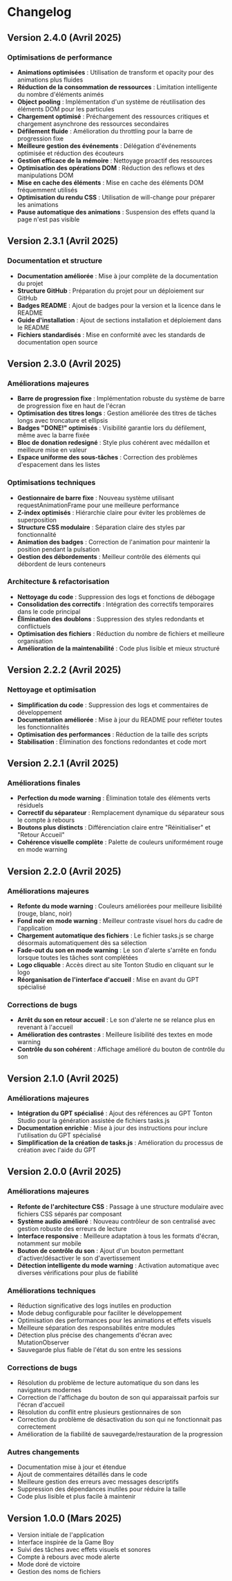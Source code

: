 # Changelog

## Version 2.4.0 (Avril 2025)

### Optimisations de performance
- **Animations optimisées** : Utilisation de transform et opacity pour des animations plus fluides
- **Réduction de la consommation de ressources** : Limitation intelligente du nombre d'éléments animés
- **Object pooling** : Implémentation d'un système de réutilisation des éléments DOM pour les particules
- **Chargement optimisé** : Préchargement des ressources critiques et chargement asynchrone des ressources secondaires
- **Défilement fluide** : Amélioration du throttling pour la barre de progression fixe
- **Meilleure gestion des événements** : Délégation d'événements optimisée et réduction des écouteurs
- **Gestion efficace de la mémoire** : Nettoyage proactif des ressources
- **Optimisation des opérations DOM** : Réduction des reflows et des manipulations DOM
- **Mise en cache des éléments** : Mise en cache des éléments DOM fréquemment utilisés
- **Optimisation du rendu CSS** : Utilisation de will-change pour préparer les animations
- **Pause automatique des animations** : Suspension des effets quand la page n'est pas visible

## Version 2.3.1 (Avril 2025)

### Documentation et structure
- **Documentation améliorée** : Mise à jour complète de la documentation du projet
- **Structure GitHub** : Préparation du projet pour un déploiement sur GitHub
- **Badges README** : Ajout de badges pour la version et la licence dans le README
- **Guide d'installation** : Ajout de sections installation et déploiement dans le README
- **Fichiers standardisés** : Mise en conformité avec les standards de documentation open source

## Version 2.3.0 (Avril 2025)

### Améliorations majeures
- **Barre de progression fixe** : Implémentation robuste du système de barre de progression fixe en haut de l'écran
- **Optimisation des titres longs** : Gestion améliorée des titres de tâches longs avec troncature et ellipsis
- **Badges "DONE!" optimisés** : Visibilité garantie lors du défilement, même avec la barre fixée
- **Bloc de donation redesigné** : Style plus cohérent avec médaillon et meilleure mise en valeur
- **Espace uniforme des sous-tâches** : Correction des problèmes d'espacement dans les listes

### Optimisations techniques
- **Gestionnaire de barre fixe** : Nouveau système utilisant requestAnimationFrame pour une meilleure performance
- **Z-index optimisés** : Hiérarchie claire pour éviter les problèmes de superposition
- **Structure CSS modulaire** : Séparation claire des styles par fonctionnalité
- **Animation des badges** : Correction de l'animation pour maintenir la position pendant la pulsation
- **Gestion des débordements** : Meilleur contrôle des éléments qui débordent de leurs conteneurs

### Architecture & refactorisation
- **Nettoyage du code** : Suppression des logs et fonctions de débogage
- **Consolidation des correctifs** : Intégration des correctifs temporaires dans le code principal
- **Élimination des doublons** : Suppression des styles redondants et conflictuels
- **Optimisation des fichiers** : Réduction du nombre de fichiers et meilleure organisation
- **Amélioration de la maintenabilité** : Code plus lisible et mieux structuré

## Version 2.2.2 (Avril 2025)

### Nettoyage et optimisation
- **Simplification du code** : Suppression des logs et commentaires de développement
- **Documentation améliorée** : Mise à jour du README pour refléter toutes les fonctionnalités
- **Optimisation des performances** : Réduction de la taille des scripts
- **Stabilisation** : Élimination des fonctions redondantes et code mort

## Version 2.2.1 (Avril 2025)

### Améliorations finales
- **Perfection du mode warning** : Élimination totale des éléments verts résiduels
- **Correctif du séparateur** : Remplacement dynamique du séparateur sous le compte à rebours
- **Boutons plus distincts** : Différenciation claire entre "Réinitialiser" et "Retour Accueil"
- **Cohérence visuelle complète** : Palette de couleurs uniformément rouge en mode warning

## Version 2.2.0 (Avril 2025)

### Améliorations majeures
- **Refonte du mode warning** : Couleurs améliorées pour meilleure lisibilité (rouge, blanc, noir)
- **Fond noir en mode warning** : Meilleur contraste visuel hors du cadre de l'application
- **Chargement automatique des fichiers** : Le fichier tasks.js se charge désormais automatiquement dès sa sélection
- **Fade-out du son en mode warning** : Le son d'alerte s'arrête en fondu lorsque toutes les tâches sont complétées
- **Logo cliquable** : Accès direct au site Tonton Studio en cliquant sur le logo
- **Réorganisation de l'interface d'accueil** : Mise en avant du GPT spécialisé

### Corrections de bugs
- **Arrêt du son en retour accueil** : Le son d'alerte ne se relance plus en revenant à l'accueil
- **Amélioration des contrastes** : Meilleure lisibilité des textes en mode warning
- **Contrôle du son cohérent** : Affichage amélioré du bouton de contrôle du son

## Version 2.1.0 (Avril 2025)

### Améliorations majeures
- **Intégration du GPT spécialisé** : Ajout des références au GPT Tonton Studio pour la génération assistée de fichiers tasks.js
- **Documentation enrichie** : Mise à jour des instructions pour inclure l'utilisation du GPT spécialisé
- **Simplification de la création de tasks.js** : Amélioration du processus de création avec l'aide du GPT

## Version 2.0.0 (Avril 2025)

### Améliorations majeures
- **Refonte de l'architecture CSS** : Passage à une structure modulaire avec fichiers CSS séparés par composant
- **Système audio amélioré** : Nouveau contrôleur de son centralisé avec gestion robuste des erreurs de lecture
- **Interface responsive** : Meilleure adaptation à tous les formats d'écran, notamment sur mobile
- **Bouton de contrôle du son** : Ajout d'un bouton permettant d'activer/désactiver le son d'avertissement
- **Détection intelligente du mode warning** : Activation automatique avec diverses vérifications pour plus de fiabilité

### Améliorations techniques
- Réduction significative des logs inutiles en production
- Mode debug configurable pour faciliter le développement
- Optimisation des performances pour les animations et effets visuels
- Meilleure séparation des responsabilités entre modules
- Détection plus précise des changements d'écran avec MutationObserver
- Sauvegarde plus fiable de l'état du son entre les sessions

### Corrections de bugs
- Résolution du problème de lecture automatique du son dans les navigateurs modernes
- Correction de l'affichage du bouton de son qui apparaissait parfois sur l'écran d'accueil
- Résolution du conflit entre plusieurs gestionnaires de son
- Correction du problème de désactivation du son qui ne fonctionnait pas correctement
- Amélioration de la fiabilité de sauvegarde/restauration de la progression

### Autres changements
- Documentation mise à jour et étendue
- Ajout de commentaires détaillés dans le code
- Meilleure gestion des erreurs avec messages descriptifs
- Suppression des dépendances inutiles pour réduire la taille
- Code plus lisible et plus facile à maintenir

## Version 1.0.0 (Mars 2025)

- Version initiale de l'application
- Interface inspirée de la Game Boy
- Suivi des tâches avec effets visuels et sonores
- Compte à rebours avec mode alerte
- Mode doré de victoire
- Gestion des noms de fichiers